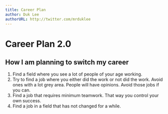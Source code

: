```yaml
---
title: Career Plan
author: Duk Lee
authorURL: http://twitter.com/mrduklee
---
```


# Career Plan 2.0

## How I am planning to switch my career 

1. Find a field where you see a lot of people of your age working.
2. Try to find a job where you either did the work or not did the work. Avoid ones with a lot grey area. People will have opinions. Avoid those jobs if you can.
3. Find a job that requires minimum teamwork. That way you control your own success.
4. Find a job in a field that has not changed for a while. 